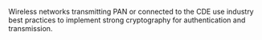Wireless networks transmitting PAN or connected to the CDE use industry best practices to implement strong cryptography for authentication and transmission.
